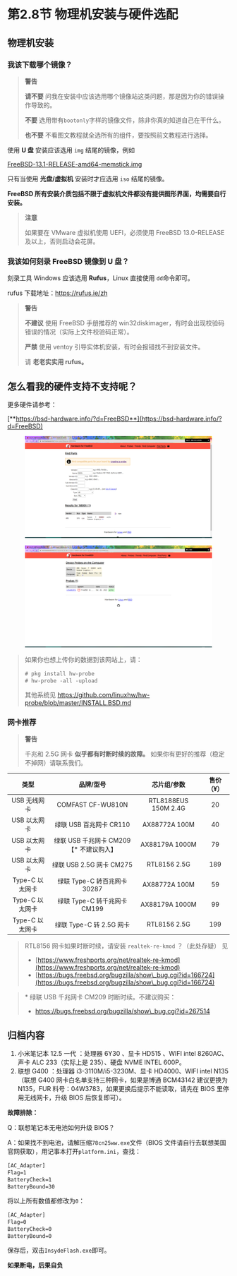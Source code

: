 # 第2.8节 物理机安装与硬件选配

## 物理机安装

### 我该下载哪个镜像？

> **警告**
> 
>  **请不要** 问我在安装中应该选用哪个镜像站这类问题，那是因为你的错误操作导致的。 
> 
>  **不要** 选用带有`bootonly`字样的镜像文件，除非你真的知道自己在干什么。
> 
>  **也不要** 不看图文教程就全选所有的组件，要按照前文教程进行选择。


使用 **U 盘** 安装应该选用 `img` 结尾的镜像，例如

[FreeBSD-13.1-RELEASE-amd64-memstick.img](https://download.freebsd.org/ftp/releases/amd64/amd64/ISO-IMAGES/13.1/FreeBSD-13.1-RELEASE-amd64-memstick.img)

只有当使用 **光盘/虚拟机** 安装时才应选用 `iso` 结尾的镜像。

**FreeBSD 所有安装介质包括不限于虚拟机文件都没有提供图形界面，均需要自行安装。**

>**注意**
>
>如果要在 VMware 虚拟机使用 UEFI，必须使用 FreeBSD 13.0-RELEASE 及以上，否则启动会花屏。

### 我该如何刻录 FreeBSD 镜像到 U 盘？

刻录工具 Windows 应该选用 **Rufus**，Linux 直接使用 `dd`命令即可。

rufus 下载地址：<https://rufus.ie/zh>

>**警告**
>
>**不建议** 使用 FreeBSD 手册推荐的 win32diskimager，有时会出现校验码错误的情况（实际上文件校验码正常）。
>
>**严禁** 使用 ventoy 引导实体机安装，有时会报错找不到安装文件。
>
>请 **老老实实用 rufus。**

## 怎么看我的硬件支持不支持呢？

更多硬件请参考：

[**https://bsd-hardware.info/?d=FreeBSD**](https://bsd-hardware.info/?d=FreeBSD)

<figure><img src="../.gitbook/assets/h1.png" alt=""><figcaption></figcaption></figure>

<figure><img src="../.gitbook/assets/h2.png" alt=""><figcaption></figcaption></figure>

>如果你也想上传你的数据到该网站上，请：
>
>```
># pkg install hw-probe
># hw-probe -all -upload
>```
>其他系统见 <https://github.com/linuxhw/hw-probe/blob/master/INSTALL.BSD.md>


### 网卡推荐

>**警告**
> 
>千兆和 2.5G 网卡 **似乎都有时断时续的故障。** 如果你有更好的推荐（稳定不掉网）请联系我们。

|      类型     |            品牌/型号            |        芯片组/参数        | 售价（¥） |
| :---------: | :-------------------------: | :------------------: | :---: |
|   USB 无线网卡  |      COMFAST CF-WU810N      | RTL8188EUS 150M 2.4G |   20  |
|   USB 以太网卡  |      绿联 USB 百兆网卡 CR110      |     AX88772A 100M    |   40  |
|   USB 以太网卡  | 绿联 USB 千兆网卡 CM209【\* 不建议购入】 |    AX88179A 1000M    |   79  |
|   USB 以太网卡  |     绿联 USB 2.5G 网卡 CM275    |     RTL8156 2.5G     |  189  |
| Type-C 以太网卡 |    绿联 Type-C 转百兆网卡 30287    |     AX88772A 100M    |   59  |
| Type-C 以太网卡 |    绿联 Type-C 转千兆网卡 CM199    |    AX88179A 1000M    |   99  |
| Type-C 以太网卡 |     绿联 Type-C 转 2.5G 网卡     |     RTL8156 2.5G     |  199  |

> RTL8156 网卡如果时断时续，请安装 `realtek-re-kmod` ？（此处存疑） 见
>
> * [https://www.freshports.org/net/realtek-re-kmod](https://www.freshports.org/net/realtek-re-kmod)
> * [https://bugs.freebsd.org/bugzilla/show\_bug.cgi?id=166724](https://bugs.freebsd.org/bugzilla/show\_bug.cgi?id=166724)

> \* 绿联 USB 千兆网卡 CM209 时断时续。不建议购买：
>
> * https://bugs.freebsd.org/bugzilla/show\_bug.cgi?id=267514

## 归档内容

1. 小米笔记本 12.5 一代 ：处理器 6Y30 、显卡 HD515 、WIFI intel 8260AC、声卡 ALC 233（实际上是 235）、硬盘 NVME INTEL 600P。
2. 联想 G400 ：处理器 i3-3110M/i5-3230M、显卡 HD4000、WIFI intel N135（联想 G400 网卡白名单支持三种网卡，如果是博通 BCM43142 建议更换为 N135，FUR 料号：04W3783，如果更换后提示不能读取，请先在 BIOS 里停用无线网卡，升级 BIOS 后恢复即可）。

**故障排除：**

Q：联想笔记本无电池如何升级 BIOS？

A：如果找不到电池，请解压缩`78cn25ww.exe`文件（BIOS 文件请自行去联想美国官网获取），用记事本打开`platform.ini`，查找：

```
[AC_Adapter]
Flag=1
BatteryCheck=1
BatteryBound=30
```

将以上所有数值都修改为`0`：

```
[AC_Adapter]
Flag=0
BatteryCheck=0
BatteryBound=0
```

保存后，双击`InsydeFlash.exe`即可。

**如果断电，后果自负**


